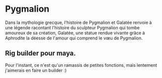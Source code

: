 # Pygmalion
Dans la mythologie grecque, l'histoire de Pygmalion et Galatée renvoie à une légende racontant l'histoire du sculpteur Pygmalion qui tombe amoureux de sa création, Galatée, une statue rendue vivante grâce à Aphrodite la déesse de l'amour qui comprend le vœu de Pygmalion.

## Rig builder pour maya.
Pour l'instant, ce n'est qu'un ramassis de petites fonctions, mais lentement j'aimerais en faire un builder :)
